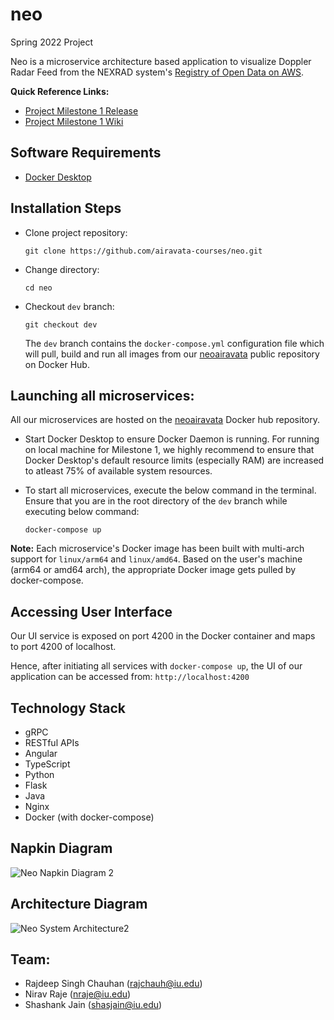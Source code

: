 # neo
Spring 2022 Project

Neo is a microservice architecture based application to visualize Doppler Radar Feed from the NEXRAD system's [Registry of Open Data on AWS](https://registry.opendata.aws/noaa-nexrad/).

**Quick Reference Links:**
- [Project Milestone 1 Release](https://github.com/airavata-courses/neo/releases/tag/v1https://github.com/airavata-courses/neo/releases/tag/v1)
- [Project Milestone 1 Wiki](https://github.com/airavata-courses/neo/wiki/Project-1)

## Software Requirements

* [Docker Desktop](https://www.docker.com/products/docker-desktop)

## Installation Steps

* Clone project repository:

  ```git clone https://github.com/airavata-courses/neo.git```

* Change directory:

  ```cd neo```

* Checkout ```dev``` branch:

  ```git checkout dev```
  
  The ```dev``` branch contains the ```docker-compose.yml``` configuration file which will pull, build and run all images from our [neoairavata](https://hub.docker.com/u/neoairavataproject) public repository on Docker Hub.
  
## Launching all microservices:

   All our microservices are hosted on the [neoairavata](https://hub.docker.com/u/neoairavataproject) Docker hub repository.
   
* Start Docker Desktop to ensure Docker Daemon is running. For running on local machine for Milestone 1, we highly recommend to ensure that Docker Desktop's default resource limits (especially RAM) are increased to atleast 75% of available system resources.
 
* To start all microservices, execute the below command in the terminal. Ensure that you are in the root directory of the ```dev``` branch while executing below command:

  ```docker-compose up```
  
**Note:** Each microservice's Docker image has been built with multi-arch support for ```linux/arm64``` and ```linux/amd64```.
   Based on the user's machine (arm64 or amd64 arch), the appropriate Docker image gets pulled by docker-compose.

## Accessing User Interface

Our UI service is exposed on port 4200 in the Docker container and maps to port 4200 of localhost.

Hence, after initiating all services with ```docker-compose up```, the UI of our application can be accessed from: ```http://localhost:4200```

## Technology Stack

- gRPC
- RESTful APIs
- Angular
- TypeScript
- Python
- Flask
- Java
- Nginx
- Docker (with docker-compose)

## Napkin Diagram

![Neo Napkin Diagram 2](https://user-images.githubusercontent.com/35288428/153309704-4b3c9175-3bb2-4208-92b2-b90a7c81effa.png)

## Architecture Diagram

![Neo System Architecture2](https://user-images.githubusercontent.com/35288428/152919633-c0686e43-8954-4fac-bf2c-59afc0aadb30.png)

## Team:
* Rajdeep Singh Chauhan (rajchauh@iu.edu)
* Nirav Raje (nraje@iu.edu)
* Shashank Jain (shasjain@iu.edu)
